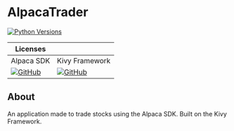# AlpacaTrader
[![Python Versions](https://img.shields.io/pypi/pyversions/alpaca-py.svg?logo=python&logoColor=white)](https://pypi.org/project/alpaca-py)

|Licenses| |
|------------|--------------| 
|Alpaca SDK  |Kivy Framework|
|[![GitHub](https://img.shields.io/github/license/alpacahq/alpaca-py?color=blue)](https://github.com/alpacahq/alpaca-py/blob/master/LICENSE.md)| [![GitHub](https://img.shields.io/github/license/kivy/kivy?color=blue)](https://github.com/kivy/kivy/blob/master/LICENSE)



## About
An application made to trade stocks using the Alpaca SDK. Built on the Kivy Framework.